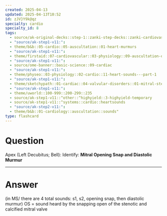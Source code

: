 ```yaml
---
created: 2025-04-13
updated: 2025-04-13T10:52
id: zJV}Y9k@qz
specialty: cardio
specialty_id: 8
tags:
  - source/ak-original-decks::step-1::zanki-step-decks::zanki-cardiovascular::cardio-auscultation-sounds-[anonymous]
  - "source/ak-step1-v11:": 
  - theme/b&b::05-cardio::05-auscultation::01-heart-murmurs
  - "source/ak-step1-v11:": 
  - theme/firstaid::07-cardiovascular::03-physiology::09-auscultation-of-the-heart::*michigan
  - "source/ak-step1-v11:": 
  - source/ome-banner::basic-science::09-cardiac
  - "source/ak-step1-v11:": 
  - theme/physeo::03-physiology::02-cardio::11-heart-sounds---part-1
  - "source/ak-step1-v11:": 
  - theme/sketchypath::01-cardiac::04-valvular-disorders::01-mitral-stenosis,-acute-rheumatic-fever-&-rheumatic-heart-disease
  - "source/ak-step1-v11:": 
  - theme/uworld::100-999::200-299::235
  - source/ak-step1-v11::^other::^highyield::3-highyield-temporary
  - source/ak-step1-v11::^systems::cardio::heartsounds
  - "source/ak-step2-v11:": 
  - theme/b&b::01-cardiology::auscultation::sounds"
type: flashcard
---
```


# Question
Apex (Left Decubitus; Bell):    Identify:    **Mitral Opening Snap and Diastolic Murmur**

---

# Answer
(in MS/ there are 4 total sounds: s1, s2, opening snap, then diastolic murmur)        OS = sound heard by the snapping open of the stenotic and calcified mitral valve
